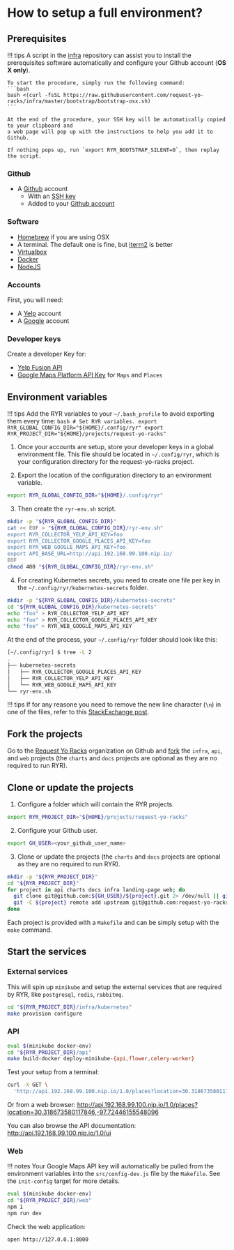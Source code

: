 # How to setup a full environment?

## Prerequisites

!!! tips
    A script in the
    [infra](https://github.com/request-yo-racks/infra/tree/master/bootstrap)
    repository can assist you to install the prerequisites software automatically and configure your Github account
    (**OS X only**).

    To start the procedure, simply run the following command:
    ```bash
    bash <(curl -fsSL https://raw.githubusercontent.com/request-yo-racks/infra/master/bootstrap/bootstrap-osx.sh)
    ```

    At the end of the procedure, your SSH key will be automatically copied to your clipboard and
    a web page will pop up with the instructions to help you add it to Github.

    If nothing pops up, run `export RYR_BOOTSTRAP_SILENT=0`, then replay the script.


### Github

* A [Github](github.com) account
    * With an [SSH key](https://help.github.com/articles/generating-a-new-ssh-key-and-adding-it-to-the-ssh-agent/)
    * Added to your [Github account](https://help.github.com/articles/adding-a-new-ssh-key-to-your-github-account/)

### Software

* [Homebrew](https://brew.sh/) if you are using OSX
* A terminal. The default one is fine, but [iterm2](https://iterm2.com/) is better
* [Virtualbox](https://www.virtualbox.org/)
* [Docker](https://docs.docker.com/docker-for-mac/install/)
* [NodeJS](https://nodejs.org/en/)

### Accounts

First, you will need:

* A [Yelp](https://www.yelp.com/signup) account
* A [Google](https://accounts.google.com/SignUp) account

### Developer keys

Create a developer Key for:

* [Yelp Fusion API](https://www.yelp.com/developers/v3/manage_app)
* [Google Maps Platform API Key](https://cloud.google.com/maps-platform/) for `Maps` and `Places`

## Environment variables

!!! tips
    Add the RYR variables to your `~/.bash_profile` to avoid exporting them every time:
    ```bash
    # Set RYR variables.
    export RYR_GLOBAL_CONFIG_DIR="${HOME}/.config/ryr"
    export RYR_PROJECT_DIR="${HOME}/projects/request-yo-racks"
    ```

1. Once your accounts are setup, store your developer keys in a global environment file. This file should be located in
`~/.config/ryr`, which is your configuration directory for the request-yo-racks project.

2. Export the location of the configuration directory to an environment variable.
```bash
export RYR_GLOBAL_CONFIG_DIR="${HOME}/.config/ryr"
```

3. Then create the `ryr-env.sh` script.
``` bash
mkdir -p "${RYR_GLOBAL_CONFIG_DIR}"
cat << EOF > "${RYR_GLOBAL_CONFIG_DIR}/ryr-env.sh"
export RYR_COLLECTOR_YELP_API_KEY=foo
export RYR_COLLECTOR_GOOGLE_PLACES_API_KEY=foo
export RYR_WEB_GOOGLE_MAPS_API_KEY=foo
export API_BASE_URL=http://api.192.168.99.100.nip.io/
EOF
chmod 400 "${RYR_GLOBAL_CONFIG_DIR}/ryr-env.sh"
```

4. For creating Kubernetes secrets, you need to create one file per key in the `~/.config/ryr/kubernetes-secrets` folder.
```bash
mkdir -p "${RYR_GLOBAL_CONFIG_DIR}/kubernetes-secrets"
cd "${RYR_GLOBAL_CONFIG_DIR}/kubernetes-secrets"
echo "foo" > RYR_COLLECTOR_YELP_API_KEY
echo "foo" > RYR_COLLECTOR_GOOGLE_PLACES_API_KEY
echo "foo" > RYR_WEB_GOOGLE_MAPS_API_KEY
```

At the end of the process, your `~/.config/ryr` folder should look like this:
```bash
[~/.config/ryr] $ tree -L 2
.
├── kubernetes-secrets
│   ├── RYR_COLLECTOR_GOOGLE_PLACES_API_KEY
│   ├── RYR_COLLECTOR_YELP_API_KEY
│   └── RYR_WEB_GOOGLE_MAPS_API_KEY
└── ryr-env.sh
```

!!! tips
    If for any reasone you need to remove the new line character (`\n`) in one of the files, refer to this [StackExchange post](https://unix.stackexchange.com/a/254753).

## Fork the projects

Go to the [Request Yo Racks](https://github.com/request-yo-racks) organization on Github and
[fork](https://help.github.com/articles/fork-a-repo/) the `infra`, `api`, and `web` projects (the `charts` and `docs` projects are optional as they are no required to run RYR).


## Clone or update the projects

1. Configure a folder which will contain the RYR projects.
```bash
export RYR_PROJECT_DIR="${HOME}/projects/request-yo-racks"
```

2. Configure your Github user.
```bash
export GH_USER=<your_github_user_name>
```

3. Clone or update the projects (the `charts` and `docs` projects are optional as they are no required to run RYR).
``` bash
mkdir -p "${RYR_PROJECT_DIR}"
cd "${RYR_PROJECT_DIR}"
for project in api charts docs infra landing-page web; do
  git clone git@github.com:${GH_USER}/${project}.git 2> /dev/null || git -C ${project}/ pull upstream master;
  git -C ${project} remote add upstream git@github.com:request-yo-racks/${project}.git 2> /dev/null;
done
```

Each project is provided with a `Makefile` and can be simply setup with the `make` command.

## Start the services

### External services

This will spin up `minikube` and setup the external services that are required by RYR, like `postgresql`, `redis`,
`rabbitmq`.

```bash
cd "${RYR_PROJECT_DIR}/infra/kubernetes"
make provision configure
```

### API

```bash
eval $(minikube docker-env)
cd "${RYR_PROJECT_DIR}/api"
make build-docker deploy-minikube-{api,flower,celery-worker}
```

Test your setup from a terminal:
```bash
curl -X GET \
  'http://api.192.168.99.100.nip.io/1.0/places?location=30.318673580117846,-97.72446155548096'
```
Or from a web browser:
<http://api.192.168.99.100.nip.io/1.0/places?location=30.318673580117846,-97.72446155548096>

You can also browse the API documentation:
<http://api.192.168.99.100.nip.io/1.0/ui>

### Web

!!! notes
    Your Google Maps API key will automatically be pulled from the environment variables into the `src/config-dev.js`
    file by the `Makefile`. See the `init-config` target for more details.

```bash
eval $(minikube docker-env)
cd "${RYR_PROJECT_DIR}/web"
npm i
npm run dev
```

Check the web application:
```bash
open http://127.0.0.1:8000
```
